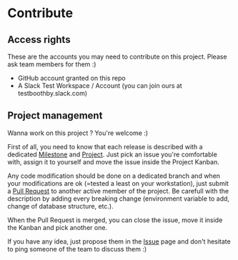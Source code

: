# Contribute

## Access rights

These are the accounts you may need to contribute on this project. Please ask team members for them :)
- GitHub account granted on this repo
- A Slack Test Workspace / Account (you can join ours at testboothby.slack.com)

## Project management

Wanna work on this project ? You're welcome :)

First of all, you need to know that each release is described with a dedicated [Milestone](https://github.com/valeuriad-techlab/Boothby/milestones) and [Project](https://github.com/valeuriad-techlab/Boothby/projects). Just pick an issue you're comfortable with, assign it to yourself and move the issue inside the Project Kanban.

Any code modification should be done on a dedicated branch and when your modifications are ok (=tested a least on your workstation), just submit a [Pull Request](https://github.com/valeuriad-techlab/Boothby/pulls) to another active member of the project. Be carefull with the description by adding every breaking change (environment variable to add, change of database structure, etc.).

When the Pull Request is merged, you can close the issue, move it inside the Kanban and pick another one.

If you have any idea, just propose them in the [Issue](https://github.com/valeuriad-techlab/Boothby/issues) page and don't hesitate to ping someone of the team to discuss them :)
